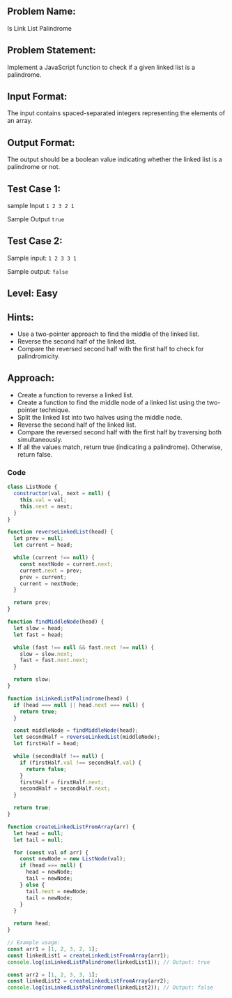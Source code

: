 ## Problem Name:

Is Link List Palindrome

## Problem Statement:

Implement a JavaScript function to check if a given
linked list is a palindrome.

## Input Format:

The input contains spaced-separated
integers representing the elements of an array.

## Output Format:

The output
should be a boolean value
indicating whether the
linked list is a palindrome
or not.

## Test Case 1:

sample Input
`1 2 3 2 1`

Sample Output
`true`

## Test Case 2:

Sample input:
`1 2 3 3 1`

Sample output:
`false`

## Level: Easy

## Hints:

- Use a two-pointer approach to find the
  middle of the linked list.
- Reverse the second half of the linked list.
- Compare the reversed second half with the first
  half to check for palindromicity.

## Approach:

- Create a function to reverse a linked list.
- Create a function to find the middle node of a linked list using the two-pointer technique.
- Split the linked list into two halves using the middle node.
- Reverse the second half of the linked list.
- Compare the reversed second half with the first half by traversing both simultaneously.
- If all the values match, return true (indicating a palindrome). Otherwise, return false.

### Code

```JavaScript
class ListNode {
  constructor(val, next = null) {
    this.val = val;
    this.next = next;
  }
}

function reverseLinkedList(head) {
  let prev = null;
  let current = head;

  while (current !== null) {
    const nextNode = current.next;
    current.next = prev;
    prev = current;
    current = nextNode;
  }

  return prev;
}

function findMiddleNode(head) {
  let slow = head;
  let fast = head;

  while (fast !== null && fast.next !== null) {
    slow = slow.next;
    fast = fast.next.next;
  }

  return slow;
}

function isLinkedListPalindrome(head) {
  if (head === null || head.next === null) {
    return true;
  }

  const middleNode = findMiddleNode(head);
  let secondHalf = reverseLinkedList(middleNode);
  let firstHalf = head;

  while (secondHalf !== null) {
    if (firstHalf.val !== secondHalf.val) {
      return false;
    }
    firstHalf = firstHalf.next;
    secondHalf = secondHalf.next;
  }

  return true;
}

function createLinkedListFromArray(arr) {
  let head = null;
  let tail = null;

  for (const val of arr) {
    const newNode = new ListNode(val);
    if (head === null) {
      head = newNode;
      tail = newNode;
    } else {
      tail.next = newNode;
      tail = newNode;
    }
  }

  return head;
}

// Example usage:
const arr1 = [1, 2, 3, 2, 1];
const linkedList1 = createLinkedListFromArray(arr1);
console.log(isLinkedListPalindrome(linkedList1)); // Output: true

const arr2 = [1, 2, 3, 3, 1];
const linkedList2 = createLinkedListFromArray(arr2);
console.log(isLinkedListPalindrome(linkedList2)); // Output: false
```

